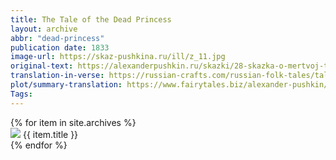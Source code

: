 ```yaml
---
title: The Tale of the Dead Princess
layout: archive
abbr: "dead-princess"
publication date: 1833
image-url: https://skaz-pushkina.ru/ill/z_11.jpg
original-text: https://alexanderpushkin.ru/skazki/28-skazka-o-mertvoj-tsarevne-i-o-semi-bogatyryakh-1833.html
translation-in-verse: https://russian-crafts.com/russian-folk-tales/tale-about-dead-princess.html
plot/summary-translation: https://www.fairytales.biz/alexander-pushkin/the-tale-of-the-dead-princess.html
Tags: 
---
```

 


<div class = "container">
  {% for item in site.archives %}
  <div id = "content">
    <a href = "{{  item.url | relative_url }}"><img src="{{ item.image-url }}" class="gallery_thumb"></a>
    {{ item.title }}
  </div>
{% endfor %}
</div>
  
